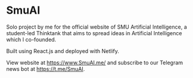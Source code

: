 # SmuAI
Solo project by me for the official website of SMU Artificial Intelligence, a student-led Thinktank that aims to spread ideas in Artificial Intelligence which I co-founded. 

Built using React.js and deployed with Netlify.

View website at https://www.SmuAI.me/ and subscribe to our Telegram news bot at https://t.me/SmuAI.

